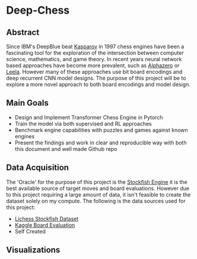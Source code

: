 # Deep-Chess
## Abstract

Since IBM's DeepBlue beat [Kasparov](https://en.wikipedia.org/wiki/Deep_Blue_(chess_computer)) in 1997 chess engines have been a fascinating tool for the exploration of the intersection between computer science, mathematics, and game theory. In recent years neural network based approaches have become more prevalent, such as [Alphazero](https://en.wikipedia.org/wiki/AlphaZero)  or [Leela](https://en.wikipedia.org/wiki/Leela_Chess_Zero). However many of these approaches use bit board encodings and deep recurrent CNN model designs. The purpose of this project will be to explore a more novel approach to both board encodings and model design. 

## Main Goals

 - Design and Implement Transformer Chess Engine in Pytorch 
 - Train the model via both supervised and RL approaches
 - Benchmark engine capabilities with puzzles and games against known engines
 - Present the findings and work in clear and reproducible way with both this document and well made Github repo
## Data Acquisition
The 'Oracle'  for the purpose of this project is the [Stockfish Engine](https://stockfishchess.org/) it is the best available source of target moves and board evaluations. However due to this project requiring a large amount of data, it isn't feasible to create the dataset solely on my compute. The following is the data sources used for this project:
 - [Lichess Stockfish Dataset](https://database.lichess.org/#evals)
 -  [Kaggle Board Evaluation](https://www.kaggle.com/datasets/ronakbadhe/chess-evaluations) 
 - Self Created 

  ## Visualizations
